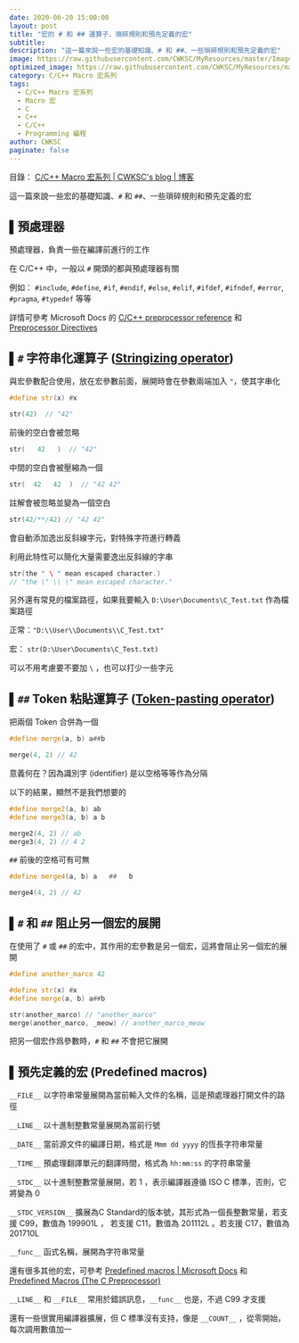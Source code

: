 ```yaml
---
date: 2020-06-20 15:00:00
layout: post
title: "宏的 # 和 ## 運算子、瑣碎規則和預先定義的宏"
subtitle: 
description: "這一篇來說一些宏的基礎知識、# 和 ##、一些瑣碎規則和預先定義的宏"
image: https://raw.githubusercontent.com/CWKSC/MyResources/master/Image/post3.png
optimized_image: https://raw.githubusercontent.com/CWKSC/MyResources/master/Image/optimized/post3_opt.jpg
category: C/C++ Macro 宏系列
tags:
  - C/C++ Macro 宏系列
  - Macro 宏
  - C
  - C++
  - C/C++
  - Programming 編程
author: CWKSC
paginate: false
---
```


目錄： <a href="https://cwksc.github.io/C_C++-Macro-宏系列/">C/C++ Macro 宏系列 | CWKSC's blog | 博客</a>

這一篇來說一些宏的基礎知識、`#` 和 `##`、一些瑣碎規則和預先定義的宏

## ▌預處理器

預處理器，負責一些在編譯前進行的工作

在 C/C++ 中，一般以 `#` 開頭的都與預處理器有關

例如： `#include`, `#define`, `#if`, `#endif`, `#else`, `#elif`, `#ifdef`, `#ifndef`, `#error`, `#pragma`, `#typedef` 等等

詳情可參考 Microsoft Docs 的 <a href="https://link.zhihu.com/?target=https%3A//docs.microsoft.com/en-us/cpp/preprocessor/c-cpp-preprocessor-reference%3Fview%3Dvs-2017">C/C++ preprocessor reference</a> 和 <a href="https://link.zhihu.com/?target=https%3A//docs.microsoft.com/en-us/cpp/preprocessor/preprocessor-directives%3Fview%3Dvs-2017">Preprocessor Directives</a> 

## ▌`#` 字符串化運算子 ([Stringizing operator](https://docs.microsoft.com/en-us/cpp/preprocessor/stringizing-operator-hash?view=vs-2017))

與宏參數配合使用，放在宏參數前面，展開時會在參數兩端加入 `"`，使其字串化

```c++
#define str(x) #x

str(42)  // "42"
```

前後的空白會被忽略

```c++
str(   42   )  // "42"
```

中間的空白會被壓縮為一個

```c++
str(  42   42  )  // "42 42"
```

註解會被忽略並變為一個空白

```c++
str(42/**/42) // "42 42"
```

會自動添加逸出反斜線字元，對特殊字符進行轉義

利用此特性可以簡化大量需要逸出反斜線的字串

```c++
str(the " \ " mean escaped character.)
// "the \" \\ \" mean escaped character."
```

另外還有常見的檔案路徑，如果我要輸入 `D:\User\Documents\C_Test.txt` 作為檔案路徑

正常：`"D:\\User\\Documents\\C_Test.txt"`

宏： `str(D:\User\Documents\C_Test.txt)`

可以不用考慮要不要加 `\` ，也可以打少一些字元

## ▌`##` Token 粘貼運算子 ([Token-pasting operator](https://docs.microsoft.com/en-us/cpp/preprocessor/token-pasting-operator-hash-hash?view=vs-2017))

把兩個 Token 合併為一個

```c++
#define merge(a, b) a##b

merge(4, 2) // 42
```

意義何在？因為識別字 (identifier) 是以空格等等作為分隔

以下的結果，顯然不是我們想要的

```c++
#define merge2(a, b) ab
#define merge3(a, b) a b

merge2(4, 2) // ab
merge3(4, 2) // 4 2
```

`##` 前後的空格可有可無

```c++
#define merge4(a, b) a   ##   b

merge4(4, 2) // 42
```

## ▌`#` 和 `##` 阻止另一個宏的展開

在使用了 `#` 或 `##` 的宏中，其作用的宏參數是另一個宏，這將會阻止另一個宏的展開

```c++
#define another_marco 42

#define str(x) #x
#define merge(a, b) a##b

str(another_marco) // "another_marco"
merge(another_marco, _meow) // another_marco_meow
```

把另一個宏作爲參數時，`#` 和 `##` 不會把它展開

## ▌預先定義的宏 (Predefined macros)

`__FILE__` 以字符串常量展開為當前輸入文件的名稱，這是預處理器打開文件的路徑

`__LINE__` 以十進制整數常量展開為當前行號

`__DATE__` 當前源文件的編譯日期，格式是 `Mmm dd yyyy` 的恆長字符串常量

`__TIME__` 預處理翻譯單元的翻譯時間，格式為 `hh:mm:ss` 的字符串常量

`__STDC__` 以十進制整數常量展開，若 1 ，表示編譯器遵循 ISO C 標準，否則，它將變為 0

`__STDC_VERSION__` 擴展為C Standard的版本號，其形式為一個長整數常量，若支援 C99，數值為 199901L ， 若支援 C11，數值為 201112L 。若支援 C17，數值為 201710L

`__func__` 函式名稱，展開為字符串常量

還有很多其他的宏，可參考 <a href="https://docs.microsoft.com/en-us/cpp/preprocessor/predefined-macros?view=vs-2019">Predefined macros | Microsoft Docs</a> 和 [Predefined Macros (The C Preprocessor)](https://gcc.gnu.org/onlinedocs/cpp/Predefined-Macros.html#Predefined-Macros)

`__LINE__` 和 `__FILE__` 常用於錯誤訊息，`__func__` 也是，不過 C99 才支援

還有一些很實用編譯器擴展，但 C 標準沒有支持，像是 `__COUNT__` ，從零開始，每次調用數值加一

